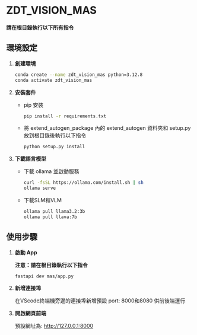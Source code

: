 # ZDT_VISION_MAS
**請在根目錄執行以下所有指令**

## 環境設定
1. **創建環境**
    ```bash
    conda create --name zdt_vision_mas python=3.12.8
    conda activate zdt_vision_mas
    ```

2. **安裝套件**
    
    * pip 安裝
        ```bash
        pip install -r requirements.txt
        ```

    * 將 extend_autogen_package 內的 extend_autogen 資料夾和 setup.py 放到根目錄後執行以下指令
        ```bash
        python setup.py install
        ```

3. **下載語言模型**
    * 下載 ollama 並啟動服務
        ```bash
        curl -fsSL https://ollama.com/install.sh | sh
        ollama serve
        ```
    * 下載SLM和VLM
        ```bash
        ollama pull llama3.2:3b
        ollama pull llava:7b
        ```

## 使用步驟

1. **啟動 App**

    **注意：請在根目錄執行以下指令**
    ```bash
    fastapi dev mas/app.py
    ```

2. **新增連接埠**

    在VScode終端機旁邊的連接埠新增預設 port: 8000和8080 供前後端運行

3. **開啟網頁前端**
   
   預設網址為: http://127.0.0.1:8000